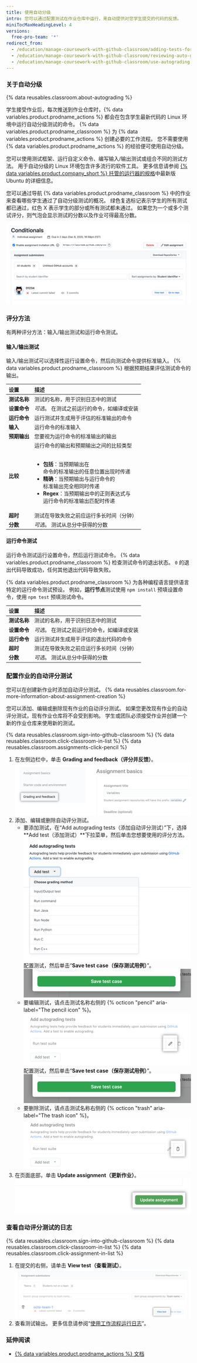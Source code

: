 ```yaml
---
title: 使用自动分级
intro: 您可以通过配置测试在作业仓库中运行，来自动提供对您学生提交的代码的反馈。
miniTocMaxHeadingLevel: 4
versions:
  free-pro-team: '*'
redirect_from:
  - /education/manage-coursework-with-github-classroom/adding-tests-for-auto-grading
  - /education/manage-coursework-with-github-classroom/reviewing-auto-graded-work-teachers
  - /education/manage-coursework-with-github-classroom/use-autograding
---
```


### 关于自动分级

{% data reusables.classroom.about-autograding %}

学生接受作业后，每次推送到作业仓库时，{% data variables.product.prodname_actions %} 都会在包含学生最新代码的 Linux 环境中运行自动分级测试的命令。 {% data variables.product.prodname_classroom %} 为 {% data variables.product.prodname_actions %} 创建必要的工作流程。 您不需要使用 {% data variables.product.prodname_actions %} 的经验便可使用自动分级。

您可以使用测试框架、运行自定义命令、编写输入/输出测试或组合不同的测试方法。 用于自动分级的 Linux 环境包含许多流行的软件工具。 更多信息请参阅 [{% data variables.product.company_short %} 托管的运行器的规格](/actions/reference/specifications-for-github-hosted-runners#supported-software)中最新版 Ubuntu 的详细信息。

您可以通过导航 {% data variables.product.prodname_classroom %} 中的作业来查看哪些学生通过了自动分级测试的概况。 绿色复选标记表示学生的所有测试都已通过，红色 X 表示学生的部分或所有测试都未通过。 如果您为一个或多个测试评分，则气泡会显示测试的分数以及作业可得最高分数。

![包含自动评分结果的作业概述](/assets/images/help/classroom/autograding-hero.png)

### 评分方法

有两种评分方法：输入/输出测试和运行命令测试。

#### 输入/输出测试

输入/输出测试可以选择性运行设置命令，然后向测试命令提供标准输入。 {% data variables.product.prodname_classroom %} 根据预期结果评估测试命令的输出。

| 设置       | 描述                                                                 |
|:-------- |:------------------------------------------------------------------ |
| **测试名称** | 测试的名称，用于识别日志中的测试                                                   |
| **设置命令** | _可选_。 在测试之前运行的命令，如编译或安装                                            |
| **运行命令** | 运行测试并生成用于评估的标准输出的命令                                                |
| **输入**   | 运行命令的标准输入                                                          |
| **预期输出** | 您要视为运行命令的标准输出的输出                                                   |
| **比较**   | 运行命令的输出和预期输出之间的比较类型<br/><br/><ul><li>**包括**：当预期输出在<br/>命令的标准输出的任意位置出现时传递</li><li>**精确**：当预期输出与运行命令的<br/>标准输出完全相同时传递</li><li>**Regex**：当预期输出中的正则表达式与<br/>运行命令的标准输出匹配时传递</li></ul> |
| **超时**   | 测试在导致失败之前应运行多长时间（分钟）                                               |
| **分数**   | _可选_。 测试从总分中获得的分数                                                  |

#### 运行命令测试

运行命令测试运行设置命令，然后运行测试命令。 {% data variables.product.prodname_classroom %} 检查测试命令的退出状态。 `0` 的退出代码导致成功，任何其他退出代码导致失败。

{% data variables.product.prodname_classroom %} 为各种编程语言提供语言特定的运行命令测试预设。 例如，**运行节点**测试使用 `npm install` 预填设置命令，使用 `npm test` 预填测试命令。

| 设置       | 描述                      |
|:-------- |:----------------------- |
| **测试名称** | 测试的名称，用于识别日志中的测试        |
| **设置命令** | _可选_。 在测试之前运行的命令，如编译或安装 |
| **运行命令** | 运行测试并生成用于评估的退出代码的命令     |
| **超时**   | 测试在导致失败之前应运行多长时间（分钟）    |
| **分数**   | _可选_。 测试从总分中获得的分数       |

### 配置作业的自动评分测试

您可以在创建新作业时添加自动评分测试。 {% data reusables.classroom.for-more-information-about-assignment-creation %}

您可以添加、编辑或删除现有作业的自动评分测试。 如果您更改现有作业的自动评分测试，现有作业仓库将不会受到影响。 学生或团队必须接受作业并创建一个新的作业仓库来使用新的测试。

{% data reusables.classroom.sign-into-github-classroom %}
{% data reusables.classroom.click-classroom-in-list %}
{% data reusables.classroom.assignments-click-pencil %}
1. 在左侧边栏中，单击 **Grading and feedback（评分并反馈）**。 ![作业基本知识左侧的"评分并反馈"](/assets/images/help/classroom/assignments-click-grading-and-feedback.png)
1. 添加、编辑或删除自动评分测试。
    - 要添加测试，在“Add autograding tests（添加自动评分测试）”下，选择 **Add test（添加测试）**下拉菜单，然后单击您想要使用的评分方法。 ![Using the "Add test" drop-down menu to click a grading method](/assets/images/help/classroom/autograding-click-grading-method.png) 配置测试，然后单击“**Save test case（保存测试用例）**”。 ![用于自动评分测试的"保存测试用例"按钮](/assets/images/help/classroom/assignments-click-save-test-case-button.png)
    - 要编辑测试，请点击测试名称右侧的 {% octicon "pencil" aria-label="The pencil icon" %}。 ![Pencil icon for editing an autograding test](/assets/images/help/classroom/autograding-click-pencil.png) 配置测试，然后单击“**Save test case（保存测试用例）**”。 ![用于自动评分测试的"保存测试用例"按钮](/assets/images/help/classroom/assignments-click-save-test-case-button.png)
    - 要删除测试，请点击测试名称右侧的 {% octicon "trash" aria-label="The trash icon" %}。  ![用于删除自动评分测试的垃圾桶图标](/assets/images/help/classroom/autograding-click-trash.png)
1. 在页面底部，单击 **Update assignment（更新作业）**。 ![页面底部的"更新作业"按钮](/assets/images/help/classroom/assignments-click-update-assignment.png)

### 查看自动评分测试的日志

{% data reusables.classroom.sign-into-github-classroom %}
{% data reusables.classroom.click-classroom-in-list %}
{% data reusables.classroom.click-assignment-in-list %}
1. 在提交的右侧，请单击 **View test（查看测试）**。 ![用于作业提交的"查看测试"按钮](/assets/images/help/classroom/assignments-click-view-test.png)
1. 查看测试输出。 更多信息请参阅“[使用工作流程运行日志](/actions/managing-workflow-runs/using-workflow-run-logs)”。

### 延伸阅读

- [{% data variables.product.prodname_actions %} 文档](/actions)
